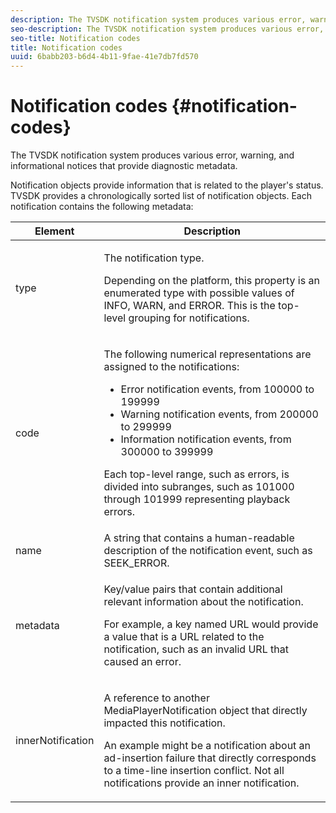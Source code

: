 ```yaml
---
description: The TVSDK notification system produces various error, warning, and informational notices that provide diagnostic metadata.
seo-description: The TVSDK notification system produces various error, warning, and informational notices that provide diagnostic metadata.
seo-title: Notification codes
title: Notification codes
uuid: 6babb203-b6d4-4b11-9fae-41e7db7fd570
---
```


# Notification codes {#notification-codes}

The TVSDK notification system produces various error, warning, and informational notices that provide diagnostic metadata.

 Notification objects provide information that is related to the player's status. TVSDK provides a chronologically sorted list of notification objects. Each notification contains the following metadata: 

<table frame="all" colsep="1" rowsep="1" id="table_1A32EFFE1834438D8261886EC9D7250D"> 
 <thead> 
  <tr rowsep="1"> 
   <th colname="1" class="entry"><b> Element</b></th> 
   <th colname="2" class="entry"><b> Description</b></th> 
  </tr> 
 </thead>
 <tbody> 
  <tr rowsep="1"> 
   <td colname="1"><span class="codeph"> type</span> </td> 
   <td colname="2"> <p>The notification type. </p> <p>Depending on the platform, this property is an enumerated type with possible values of INFO, WARN, and ERROR. This is the top-level grouping for notifications. </p> </td> 
  </tr> 
  <tr rowsep="1"> 
   <td colname="1"> <span class="codeph"> code</span> </td> 
   <td colname="2"> <p>The following numerical representations are assigned to the notifications: 
     <ul id="ul_A86BF89D6B3B410E81FAD718D3C4A9F0"> 
      <li id="li_8180972D704C40098723734DD4B45643">Error notification events, from 100000 to 199999 </li> 
      <li id="li_0EC29EA5F0034E5EBFEF8E68A6498D39">Warning notification events, from 200000 to 299999 </li> 
      <li id="li_189A53D3D7EF4960A521AB04D00DCF70">Information notification events, from 300000 to 399999 </li> 
     </ul> </p> <p>Each top-level range, such as errors, is divided into subranges, such as 101000 through 101999 representing playback errors. </p> </td> 
  </tr> 
  <tr rowsep="1"> 
   <td colname="1"><span class="codeph"> name</span> </td> 
   <td colname="2">A string that contains a human-readable description of the notification event, such as <span class="codeph"> SEEK_ERROR</span>. </td> 
  </tr> 
  <tr rowsep="1"> 
   <td colname="1"><span class="codeph"> metadata</span> </td> 
   <td colname="2"> <p>Key/value pairs that contain additional relevant information about the notification. </p> <p>For example, a key named <span class="codeph"> URL</span> would provide a value that is a URL related to the notification, such as an invalid URL that caused an error. </p> </td> 
  </tr> 
  <tr rowsep="0"> 
   <td colname="1"><span class="codeph"> innerNotification</span> </td> 
   <td colname="2"> <p>A reference to another <span class="codeph"> MediaPlayerNotification</span> object that directly impacted this notification. </p> <p>An example might be a notification about an ad-insertion failure that directly corresponds to a time-line insertion conflict. Not all notifications provide an inner notification. </p> </td> 
  </tr> 
 </tbody> 
</table>
